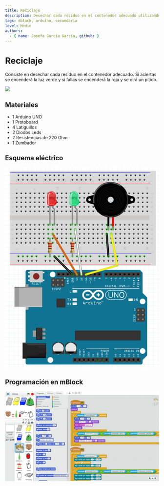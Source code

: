```yaml
---
title: Reciclaje
description: Desechar cada residuo en el contenedor adecuado utilizando mBlock y Arduino UNO.
tags: mblock, arduino, secundaria
level: Medio
authors:
  - { name: Josefa García García, github: }
---
```


# Reciclaje

Consiste en desechar cada residuo en el contenedor adecuado. Si aciertas se encenderá la luz verde y si fallas se encenderá la roja y se oirá un pitido.

![](practica.gif)

## Materiales

- 1 Arduino UNO
- 1 Protoboard
- 4 Latiguillos
- 2 Diodos Leds
- 2 Resistencias de 220 Ohm 
- 1 Zumbador

## Esquema eléctrico

![](fritzing.png)

## Programación en mBlock

![](mblock.png)

